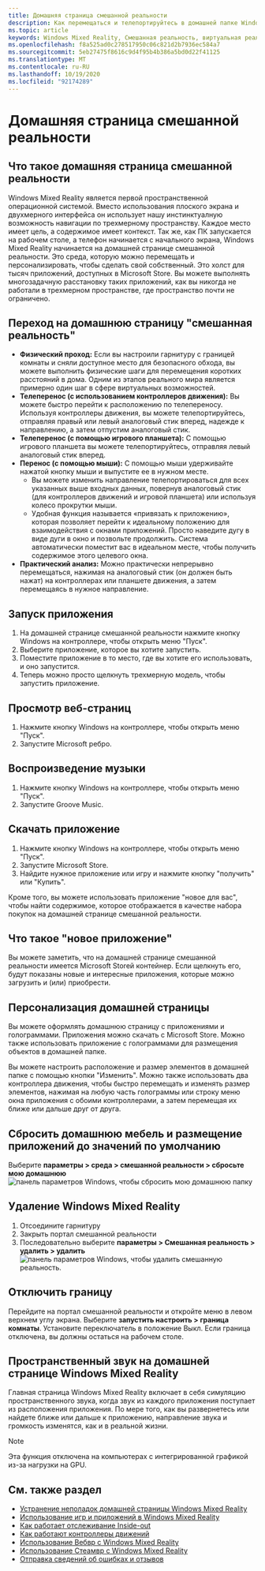 ```yaml
---
title: Домашняя страница смешанной реальности
description: Как перемещаться и телепортируйтесь в домашней папке Windows Mixed Reality, запускать приложения и игры, персонализировать домашнюю страницу и изменять параметры визуального, звукового и голосового ввода.
ms.topic: article
keywords: Windows Mixed Reality, Смешанная реальность, виртуальная реальность, VR, MR, Домашняя страница, навигация, обход приложений, игры
ms.openlocfilehash: f8a525ad0c278517950c06c821d2b7936ec584a7
ms.sourcegitcommit: 5eb27475f8616c9d4f95b4b386a5bd0d22f41125
ms.translationtype: MT
ms.contentlocale: ru-RU
ms.lasthandoff: 10/19/2020
ms.locfileid: "92174289"
---
```

# <a name="your-mixed-reality-home"></a>Домашняя страница смешанной реальности

## <a name="what-is-the-mixed-reality-home"></a>Что такое домашняя страница смешанной реальности

Windows Mixed Reality является первой пространственной операционной системой. Вместо использования плоского экрана и двухмерного интерфейса он использует нашу инстинктуалную возможность навигации по трехмерному пространству. Каждое место имеет цель, а содержимое имеет контекст. Так же, как ПК запускается на рабочем столе, а телефон начинается с начального экрана, Windows Mixed Reality начинается на домашней странице смешанной реальности. Это среда, которую можно перемещать и персонализировать, чтобы сделать свой собственный. Это холст для тысяч приложений, доступных в Microsoft Store. Вы можете выполнять многозадачную расстановку таких приложений, как вы никогда не работали в трехмерном пространстве, где пространство почти не ограничено.

## <a name="move-through-the-mixed-reality-home"></a>Переход на домашнюю страницу "смешанная реальность"

* **Физический проход:** Если вы настроили гарнитуру с границей комнаты и сняли доступное место для безопасного обхода, вы можете выполнить физические шаги для перемещения коротких расстояний в дома. Одним из этапов реального мира является примерно один шаг в сфере виртуальных возможностей.
* **Телеперенос (с использованием контроллеров движения):** Вы можете быстро перейти к расположению по телепереносу. Используя контроллеры движения, вы можете телепортируйтесь, отправляя правый или левый аналоговый стик вперед, надежде к направлению, а затем отпустим аналоговый стик.
* **Телеперенос (с помощью игрового планшета):** С помощью игрового планшета вы можете телепортируйтесь, отправляя левый аналоговый стик вперед.
* **Перенос (с помощью мыши):** С помощью мыши удерживайте нажатой кнопку мыши и выпустите ее в нужном месте.
  * Вы можете изменить направление телепортироваться для всех указанных выше входных данных, повернув аналоговый стик (для контроллеров движений и игровой планшета) или используя колесо прокрутки мыши.
  * Удобная функция называется «привязать к приложению», которая позволяет перейти к идеальному положению для взаимодействия с окнами приложений. Просто наведите дугу в виде дуги в окно и позвольте продолжить. Система автоматически поместит вас в идеальном месте, чтобы получить содержимое этого целевого окна.
* **Практический анализ:** Можно практически непрерывно перемещаться, нажимая на аналоговый стик (он должен быть нажат) на контроллерах или планшете движения, а затем перемещаясь в нужное направление.

## <a name="launch-an-app"></a>Запуск приложения

1. На домашней странице смешанной реальности нажмите кнопку Windows на контроллере, чтобы открыть меню "Пуск".
2. Выберите приложение, которое вы хотите запустить.
3. Поместите приложение в то место, где вы хотите его использовать, и оно запустится.
4. Теперь можно просто щелкнуть трехмерную модель, чтобы запустить приложение.

## <a name="browse-the-web"></a>Просмотр веб-страниц

1. Нажмите кнопку Windows на контроллере, чтобы открыть меню "Пуск".
2. Запустите Microsoft ребро.

## <a name="play-music"></a>Воспроизведение музыки

1. Нажмите кнопку Windows на контроллере, чтобы открыть меню "Пуск".
2. Запустите Groove Music.

## <a name="download-an-app"></a>Скачать приложение

1. Нажмите кнопку Windows на контроллере, чтобы открыть меню "Пуск".
2. Запустите Microsoft Store.
3. Найдите нужное приложение или игру и нажмите кнопку "получить" или "Купить".

Кроме того, вы можете использовать приложение "новое для вас", чтобы найти содержимое, которое отображается в качестве набора покупок на домашней странице смешанной реальности.

## <a name="what-is-the-new-for-you-app"></a>Что такое "новое приложение"

Вы можете заметить, что на домашней странице смешанной реальности имеется Microsoft Storeй контейнер. Если щелкнуть его, будут показаны новые и интересные приложения, которые можно загрузить и (или) приобрести.

## <a name="personalize-my-home"></a>Персонализация домашней страницы

Вы можете оформлять домашнюю страницу с приложениями и голограммами. Приложения можно скачать с Microsoft Store. Можно также использовать приложение с голограммами для размещения объектов в домашней папке.

Вы можете настроить расположение и размер элементов в домашней папке с помощью кнопки "Изменить". Можно также использовать два контроллера движения, чтобы быстро перемещать и изменять размер элементов, нажимая на любую часть голограммы или строку меню окна приложения с обоими контроллерами, а затем перемещая их ближе или дальше друг от друга.

## <a name="reset-my-homes-furniture-and-app-placement-back-to-default"></a>Сбросить домашнюю мебель и размещение приложений до значений по умолчанию

Выберите **параметры > среда > смешанной реальности > сбросьте мою домашнюю** ![ панель параметров Windows, чтобы сбросить мою домашнюю папку](images/1050px-environmentreset.png)

## <a name="uninstall-windows-mixed-reality"></a>Удаление Windows Mixed Reality

1. Отсоедините гарнитуру
2. Закрыть портал смешанной реальности
3. Последовательно выберите **параметры > Смешанная реальность > удалить > удалить** ![ панель параметров Windows, чтобы удалить смешанную реальность.](images/1050px-uninstall2.png)

## <a name="turn-off-the-boundary"></a>Отключить границу

Перейдите на портал смешанной реальности и откройте меню в левом верхнем углу экрана. Выберите **запустить настроить > граница комнаты**. Установите переключатель в положение Выкл. Если граница отключена, вы должны остаться на рабочем столе.

## <a name="spatial-sound-in-the-windows-mixed-reality-home"></a>Пространственный звук на домашней странице Windows Mixed Reality

Главная страница Windows Mixed Reality включает в себя симуляцию пространственного звука, когда звук из каждого приложения поступает из расположения приложения. По мере того, как вы развернетесь или найдете ближе или дальше к приложению, направление звука и громкость изменятся, как и в реальной жизни. 

> [!NOTE]
> Эта функция отключена на компьютерах с интегрированной графикой из-за нагрузки на GPU.

## <a name="see-also"></a>См. также раздел

* [Устранение неполадок домашней страницы Windows Mixed Reality](set-up-questions.md#my-controllers-arent-showing-in-my-windows-mixed-reality-home)
* [Использование игр и приложений в Windows Mixed Reality](using-games-and-apps-in-windows-mixed-reality.md)
* [Как работает отслеживание Inside-out](tracking-system.md)
* [Как работают контроллеры движений](controllers-in-wmr.md)
* [Использование Вебвр с Windows Mixed Reality](webvr.md)
* [Использование Стеамвр с Windows Mixed Reality](using-steamvr-with-windows-mixed-reality.md)
* [Отправка сведений об ошибках и отзывов](filing-feedback.md)
